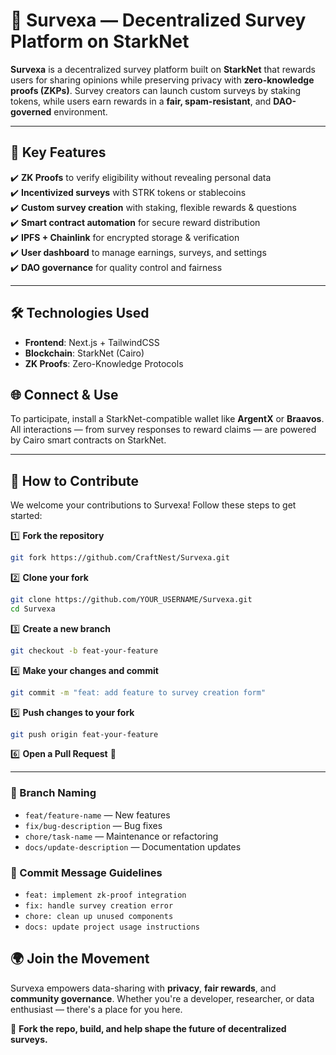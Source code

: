 
# 🧠 Survexa — Decentralized Survey Platform on StarkNet  

**Survexa** is a decentralized survey platform built on **StarkNet** that rewards users for sharing opinions while preserving privacy with **zero-knowledge proofs (ZKPs)**. Survey creators can launch custom surveys by staking tokens, while users earn rewards in a **fair, spam-resistant**, and **DAO-governed** environment.

---

## 🚀 Key Features

✔️ **ZK Proofs** to verify eligibility without revealing personal data  
✔️ **Incentivized surveys** with STRK tokens or stablecoins  
✔️ **Custom survey creation** with staking, flexible rewards & questions  
✔️ **Smart contract automation** for secure reward distribution  
✔️ **IPFS + Chainlink** for encrypted storage & verification  
✔️ **User dashboard** to manage earnings, surveys, and settings  
✔️ **DAO governance** for quality control and fairness  

---

## 🛠️ Technologies Used  

- **Frontend**: Next.js + TailwindCSS  
- **Blockchain**: StarkNet (Cairo)  
- **ZK Proofs**: Zero-Knowledge Protocols  


## 🌐 Connect & Use  

To participate, install a StarkNet-compatible wallet like **ArgentX** or **Braavos**. All interactions — from survey responses to reward claims — are powered by Cairo smart contracts on StarkNet.  

---

## 🤝 How to Contribute  

We welcome your contributions to Survexa! Follow these steps to get started:

1️⃣ **Fork the repository**  
```sh
git fork https://github.com/CraftNest/Survexa.git
```

2️⃣ **Clone your fork**
```sh
git clone https://github.com/YOUR_USERNAME/Survexa.git
cd Survexa
```

3️⃣ **Create a new branch**
```sh
git checkout -b feat-your-feature
```

4️⃣ **Make your changes and commit**
```sh
git commit -m "feat: add feature to survey creation form"
```

5️⃣ **Push changes to your fork**
```sh
git push origin feat-your-feature
```

6️⃣ **Open a Pull Request** 🚀  

---

### 🔀 Branch Naming

- `feat/feature-name` — New features  
- `fix/bug-description` — Bug fixes  
- `chore/task-name` — Maintenance or refactoring  
- `docs/update-description` — Documentation updates  

### 📝 Commit Message Guidelines

- `feat: implement zk-proof integration`  
- `fix: handle survey creation error`  
- `chore: clean up unused components`  
- `docs: update project usage instructions`  


## 🌍 Join the Movement  
Survexa empowers data-sharing with **privacy**, **fair rewards**, and **community governance**. Whether you're a developer, researcher, or data enthusiast — there's a place for you here.  

🎯 **Fork the repo, build, and help shape the future of decentralized surveys.**

